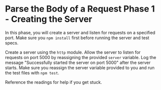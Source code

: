 # Parse the Body of a Request Phase 1 - Creating the Server

In this phase, you will create a server and listen for requests on a specified port. Make sure you `npm install` first before running the server and test specs.

Create a server using the `http` module. Allow the server to listen for requests on
port 5000 by reassigning the provided `server` variable. Log the message "Successfully
started the server on port 5000" after the server starts. Make sure you reassign the server
variable provided to you and run the test files with `npm test`.

Reference the readings for help if you get stuck. 
